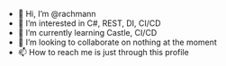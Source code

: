 - 👋 Hi, I’m @rachmann
- 👀 I’m interested in C#, REST, DI, CI/CD
- 🌱 I’m currently learning Castle, CI/CD
- 💞️ I’m looking to collaborate on nothing at the moment
- 📫 How to reach me is just through this profile

<!---
rachmann/rachmann is a ✨ special ✨ repository because its `README.md` (this file) appears on your GitHub profile.
You can click the Preview link to take a look at your changes.
--->
